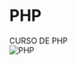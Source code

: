 # PHP 
CURSO DE PHP 
<br/>
![PHP](https://img.shields.io/badge/PHP-777BB4?style=for-the-badge&logo=php&logoColor=white)
